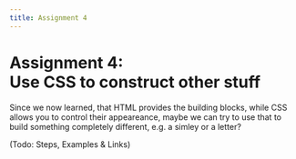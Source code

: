 ```yaml
---
title: Assignment 4
---
```


# Assignment 4:<br />Use CSS to construct other stuff

Since we now learned, that HTML provides the building blocks, while CSS allows you to control their appeareance, maybe we can try to use that to build something completely different, e.g. a simley or a letter?

(Todo: Steps, Examples & Links)
